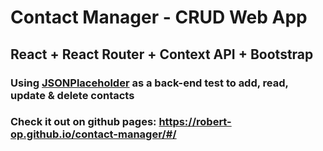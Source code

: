 # Contact Manager - CRUD Web App

## React + React Router + Context API + Bootstrap

### Using [JSONPlaceholder](https://jsonplaceholder.typicode.com/) as a back-end test to add, read, update & delete contacts

### Check it out on github pages: https://robert-op.github.io/contact-manager/#/
